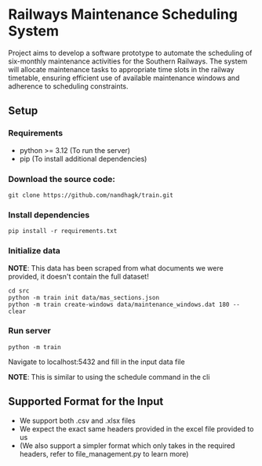# Railways Maintenance Scheduling System
Project aims to develop a software prototype to automate the scheduling of six-monthly maintenance activities for the Southern Railways. 
The system will allocate maintenance tasks to appropriate time slots in the railway timetable, ensuring efficient use of available maintenance windows and adherence to scheduling constraints.


## Setup

### Requirements
  - python >= 3.12 (To run the server)
  - pip (To install additional dependencies)

### Download the source code:
`git clone https://github.com/nandhagk/train.git`

### Install dependencies
`pip install -r requirements.txt`

### Initialize data
**NOTE**: This data has been scraped from what documents we were provided, it doesn't contain the full dataset!
```
cd src
python -m train init data/mas_sections.json
python -m train create-windows data/maintenance_windows.dat 180 --clear
```

### Run server
```
python -m train
```
Navigate to localhost:5432 and fill in the input data file

**NOTE**: This is similar to using the schedule command in the cli

## Supported Format for the Input
  - We support both .csv and .xlsx files
  - We expect the exact same headers provided in the excel file provided to us
  - (We also support a simpler format which only takes in the required headers, refer to file_management.py to learn more)
